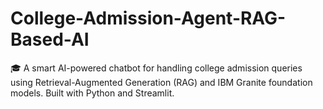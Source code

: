 # College-Admission-Agent-RAG-Based-AI
🎓 A smart AI-powered chatbot for handling college admission queries using Retrieval-Augmented Generation (RAG) and IBM Granite foundation models. Built with Python and Streamlit.
